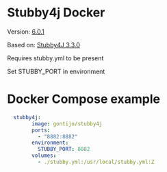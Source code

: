# Stubby4j Docker

Version: [6.0.1](https://search.maven.org/search?q=g:io.github.azagniotov%20AND%20a:stubby4j)


Based on: [Stubby4J 3.3.0](https://hub.docker.com/r/joncanning/stubby4j)

Requires stubby.yml to be present

Set STUBBY_PORT in environment

# Docker Compose example

```yaml
  stubby4j:
        image: gontijo/stubby4j
        ports:
          - "8882:8882"
        environment:
          STUBBY_PORT: 8882
        volumes:
          - ./stubby.yml:/usr/local/stubby.yml:Z
```
